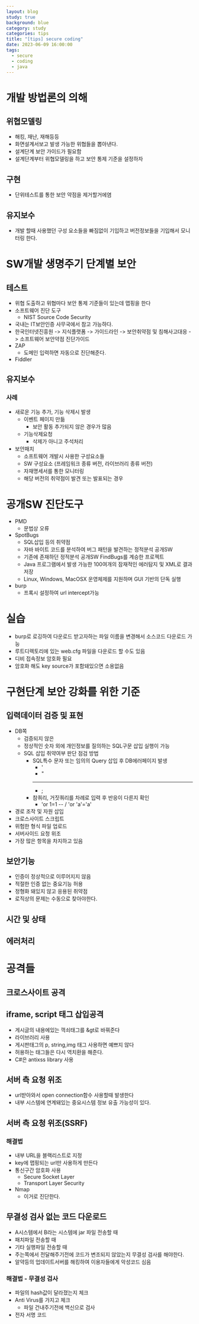 ```yaml
---
layout: blog
study: true
background: blue
category: study
categories: tips
title: "[tips] secure coding"
date: 2023-06-09 16:00:00
tags:
  - secure
  - coding
  - java
---
```


# 개발 방법론의 의해

## 위협모델링

- 해킹, 재난, 재해등등
- 화면설계서보고 발생 가능한 위협들을 뽑아낸다.
- 설계단계 보안 가이드가 필요함
- 설계단계부터 위협모델링을 하고 보안 통제 기준을 설정하자

## 구현

- 단위테스트를 통한 보안 약점을 제거할거에염

## 유지보수

- 개발 할때 사용했던 구성 요소들을 빠짐없이 기입하고 버전정보들을 기입해서 모니터링 한다.

# SW개발 생명주기 단계별 보안

## 테스트

- 위협 도출하고 위협마다 보안 통제 기준들이 있는데 맵핑을 한다
- 소프트웨어 진단 도구
    - NIST Source Code Security
- 국내는 IT보안인증 사무국에서 참고 가능하다.
- 한국인터넷진흥원 -> 지식플랫폼 -> 가이드라인 -> 보안취약점 및 침해사고대응 -> 소프트웨어 보안약점 진단가이드
- ZAP
    - 도메인 입력하면 자동으로 진단해준다.
- Fiddler

## 유지보수

### 사례

- 새로운 기능 추가, 기능 삭제시 발생
    - 이벤트 페이지 만듦
        - 보안 활동 추가되지 않은 경우가 많음
    - 기능삭제요청
        - 삭제가 아니고 주석처리
- 보안패치
    - 소프트웨어 개발시 사용한 구성요소들
    - SW 구성요소 (프레임워크 종류 버전, 라이브러리 종류 버전)
    - 자재명세서를 통한 모니터링
    - 해당 버전의 취약점이 발견 또는 발표되는 경우

# 공개SW 진단도구

- PMD
    - 문법상 오류
- SpotBugs
    - SQL삽입 등의 취약점
    - 자바 바이트 코드를 분석하여 버그 패턴을 발견하는 정적분석 공개SW
    - 기존에 존재하던 정적분석 공개SW FindBugs를 계승한 프로젝트
    - Java 프로그램에서 발생 가능한 100여개의 잠재적인 에러탐지 및 XML로 결과 저장
    - Linux, Windows, MacOSX 운영체제를 지원하며 GUI 기반의 단독 실행
- burp
    - 프록시 설정하여 url intercept가능

# 실습

- burp로 로깅하여 다운로드 받고자하는 파일 이름을 변경해서 소스코드 다운로드 가능
- 루트디렉토리에 있는 web.cfg 파일을 다운로드 할 수도 있음
- 디비 접속정보 암호화 필요
- 암호화 해도 key source가 포함돼있으면 소용없음

# 구현단계 보안 강화를 위한 기준

## 입력데이터 검증 및 표현

- DB쪽
    - 검증되지 않은
    - 정상적인 숫자 외에 개인정보를 질의하는 SQL구문 삽입 실행이 가능
    - SQL 삽입 취약여부 판단 점검 방법
        - SQL특수 문자 또는 임의의 Query 삽입 후 DB에러페이지 발생
            - '
            - "
          - --
            - ;
        - 참쿼리, 거짓쿼리를 차례로 입력 후 반응이 다른지 확인
            - 'or 1=1 -- / 'or 'a'='a'
- 경로 조작 및 자원 삽입
- 크로스사이트 스크립트
- 위험한 형식 파일 업로드
- 서버사이드 요청 위조
- 가장 많은 항목을 차지하고 있음

## 보안기능

- 인증이 정상적으로 이루어지지 않음
- 적절한 인증 없는 중요기능 허용
- 정형화 돼있지 않고 응용된 취약점
- 로직상의 문제는 수동으로 찾아야한다.

## 시간 및 상태

## 에러처리

# 공격들

## 크로스사이트 공격

## iframe, script 태그 삽입공격

- 게시글의 내용에있는 꺽쇠태그를 &gt로 바꿔준다
- 라이브러리 사용
- 게시판태그의 p, string,img 태그 사용하면 예쁘지 않다
- 허용하는 태그들은 다시 역치환을 해준다.
- C#은 antixss library 사용

## 서버 측 요청 위조

- url받아와서 open connection함수 사용할때 발생한다
- 내부 시스템에 연계돼있는 중요시스템 정보 유출 가능성이 있다.

## 서버 측 요청 위조(SSRF)

### 해결법

- 내부 URL을 블랙리스트로 지정
- key에 맵핑되는 url만 사용하게 만든다
- 통신구간 암호화 사용
    - Secure Socket Layer
    - Transport Layer Security
- Nmap
    - 이거로 진단한다.

## 무결성 검사 없는 코드 다운로드

- A시스템에서 B라는 시스템에 jar 파일 전송할 때
- 패치파일 전송할 때
- 기타 실행파일 전송할 때
- 주는쪽에서 전달해주기전에 코드가 변조되지 않았는지 무결성 검사를 해야한다.
- 알약등의 업데이트서버를 해킹하여 이용자들에게 악성코드 심음

### 해결법 - 무결성 검사

- 파일의 hash값이 달라졌는지 체크
- Anti Virus를 가지고 체크
    - 파일 건내주기전에 백신으로 검사
- 전자 서명 코드